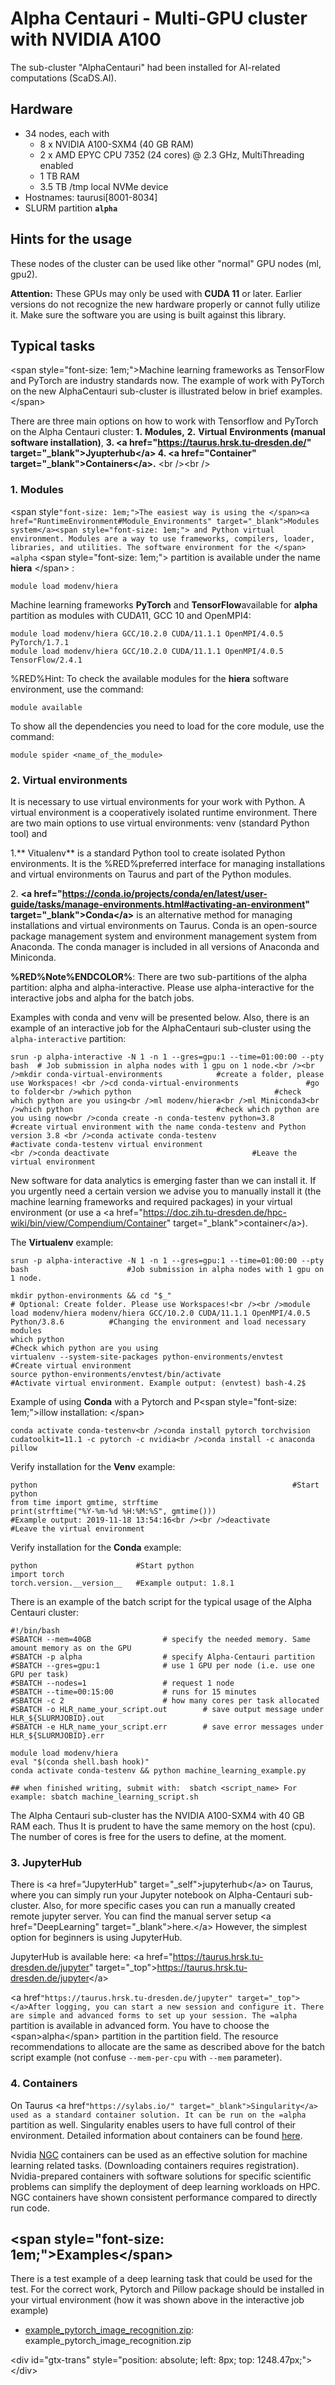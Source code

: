 # Alpha Centauri - Multi-GPU cluster with NVIDIA A100

The sub-cluster "AlphaCentauri" had been installed for AI-related
computations (ScaDS.AI).



## Hardware

-   34 nodes, each with
    -   8 x NVIDIA A100-SXM4 (40 GB RAM)
    -   2 x AMD EPYC CPU 7352 (24 cores) @ 2.3 GHz, MultiThreading
        enabled
    -   1 TB RAM
    -   3.5 TB /tmp local NVMe device
-   Hostnames: taurusi\[8001-8034\]
-   SLURM partition **`alpha`**

## Hints for the usage

These nodes of the cluster can be used like other "normal" GPU nodes
(ml, gpu2).

<span class="twiki-macro RED"></span> **Attention:** <span
class="twiki-macro ENDCOLOR"></span> These GPUs may only be used with
**CUDA 11** or later. Earlier versions do not recognize the new hardware
properly or cannot fully utilize it. Make sure the software you are
using is built against this library.

## Typical tasks

\<span style="font-size: 1em;">Machine learning frameworks as TensorFlow
and PyTorch are industry standards now. The example of work with PyTorch
on the new AlphaCentauri sub-cluster is illustrated below in brief
examples.\</span>

There are three main options on how to work with Tensorflow and PyTorch
on the Alpha Centauri cluster: **1.** **Modules,** **2.** **Virtual**
**Environments (manual software installation)**, **3. \<a
href="<https://taurus.hrsk.tu-dresden.de/>"
target="\_blank">Jyupterhub\</a> 4. \<a href="Container"
target="\_blank">Containers\</a>.** \<br />\<br />

### 1. Modules

\<span
style`"font-size: 1em;">The easiest way is using the </span><a href="RuntimeEnvironment#Module_Environments" target="_blank">Modules system</a><span style="font-size: 1em;"> and Python virtual environment. Modules are a way to use frameworks, compilers, loader, libraries, and utilities. The software environment for the </span> =alpha`
\<span style="font-size: 1em;"> partition is available under the name
**hiera** \</span> :

    module load modenv/hiera

Machine learning frameworks **PyTorch** and **TensorFlow**available for
**alpha** partition as modules with CUDA11, GCC 10 and OpenMPI4:

    module load modenv/hiera GCC/10.2.0 CUDA/11.1.1 OpenMPI/4.0.5 PyTorch/1.7.1
    module load modenv/hiera GCC/10.2.0 CUDA/11.1.1 OpenMPI/4.0.5 TensorFlow/2.4.1

%RED%Hint<span class="twiki-macro ENDCOLOR"></span>: To check the
available modules for the **hiera** software environment, use the
command:

    module available

To show all the dependencies you need to load for the core module, use
the command:

    module spider <name_of_the_module>

### 2. Virtual environments

It is necessary to use virtual environments for your work with Python. A
virtual environment is a cooperatively isolated runtime environment.
There are two main options to use virtual environments: venv (standard
Python tool) and

1.** Vitualenv** is a standard Python tool to create isolated Python
environments. It is the %RED%preferred<span
class="twiki-macro ENDCOLOR"></span> interface for managing
installations and virtual environments on Taurus and part of the Python
modules.

2\. **\<a
href="<https://conda.io/projects/conda/en/latest/user-guide/tasks/manage-environments.html#activating-an-environment>"
target="\_blank">Conda\</a>** is an alternative method for managing
installations and virtual environments on Taurus. Conda is an
open-source package management system and environment management system
from Anaconda. The conda manager is included in all versions of Anaconda
and Miniconda.

**%RED%Note%ENDCOLOR%**: There are two sub-partitions of the alpha
partition: alpha and alpha-interactive. Please use alpha-interactive for
the interactive jobs and alpha for the batch jobs.

Examples with conda and venv will be presented below. Also, there is an
example of an interactive job for the AlphaCentauri sub-cluster using
the `alpha-interactive` partition:

    srun -p alpha-interactive -N 1 -n 1 --gres=gpu:1 --time=01:00:00 --pty bash  # Job submission in alpha nodes with 1 gpu on 1 node.<br /><br />mkdir conda-virtual-environments            #create a folder, please use Workspaces! <br />cd conda-virtual-environments               #go to folder<br />which python                                #check which python are you using<br />ml modenv/hiera<br />ml Miniconda3<br />which python                                #check which python are you using now<br />conda create -n conda-testenv python=3.8        #create virtual environment with the name conda-testenv and Python version 3.8 <br />conda activate conda-testenv                    #activate conda-testenv virtual environment                                            <br />conda deactivate                                #Leave the virtual environment

New software for data analytics is emerging faster than we can install
it. If you urgently need a certain version we advise you to manually
install it (the machine learning frameworks and required packages) in
your virtual environment (or use a \<a
href="<https://doc.zih.tu-dresden.de/hpc-wiki/bin/view/Compendium/Container>"
target="\_blank">container\</a>).

The **Virtualenv** example:

    srun -p alpha-interactive -N 1 -n 1 --gres=gpu:1 --time=01:00:00 --pty bash                      #Job submission in alpha nodes with 1 gpu on 1 node.

    mkdir python-environments && cd "$_"                                       # Optional: Create folder. Please use Workspaces!<br /><br />module load modenv/hiera modenv/hiera GCC/10.2.0 CUDA/11.1.1 OpenMPI/4.0.5 Python/3.8.6          #Changing the environment and load necessary modules
    which python                                                     #Check which python are you using
    virtualenv --system-site-packages python-environments/envtest    #Create virtual environment
    source python-environments/envtest/bin/activate                  #Activate virtual environment. Example output: (envtest) bash-4.2$

Example of using **Conda** with a Pytorch and P\<span style="font-size:
1em;">illow installation: \</span>

    conda activate conda-testenv<br />conda install pytorch torchvision cudatoolkit=11.1 -c pytorch -c nvidia<br />conda install -c anaconda pillow

Verify installation for the **Venv** example:

    python                                                         #Start python
    from time import gmtime, strftime
    print(strftime("%Y-%m-%d %H:%M:%S", gmtime()))                 #Example output: 2019-11-18 13:54:16<br /><br />deactivate                                                     #Leave the virtual environment

Verify installation for the **Conda** example:

    python                      #Start python
    import torch
    torch.version.__version__   #Example output: 1.8.1

There is an example of the batch script for the typical usage of the
Alpha Centauri cluster:

    #!/bin/bash 
    #SBATCH --mem=40GB                # specify the needed memory. Same amount memory as on the GPU
    #SBATCH -p alpha                  # specify Alpha-Centauri partition 
    #SBATCH --gres=gpu:1              # use 1 GPU per node (i.e. use one GPU per task) 
    #SBATCH --nodes=1                 # request 1 node 
    #SBATCH --time=00:15:00           # runs for 15 minutes 
    #SBATCH -c 2                      # how many cores per task allocated 
    #SBATCH -o HLR_name_your_script.out        # save output message under HLR_${SLURMJOBID}.out 
    #SBATCH -e HLR_name_your_script.err        # save error messages under HLR_${SLURMJOBID}.err

    module load modenv/hiera
    eval "$(conda shell.bash hook)"
    conda activate conda-testenv && python machine_learning_example.py

    ## when finished writing, submit with:  sbatch <script_name> For example: sbatch machine_learning_script.sh

The Alpha Centauri sub-cluster has the NVIDIA A100-SXM4 with 40 GB RAM
each. Thus It is prudent to have the same memory on the host (cpu). The
number of cores is free for the users to define, at the moment.

### 3. JupyterHub

There is \<a href="JupyterHub" target="\_self">jupyterhub\</a> on
Taurus, where you can simply run your Jupyter notebook on Alpha-Centauri
sub-cluster. Also, for more specific cases you can run a manually
created remote jupyter server. You can find the manual server setup \<a
href="DeepLearning" target="\_blank">here.\</a> However, the simplest
option for beginners is using JupyterHub.

JupyterHub is available here: \<a
href="<https://taurus.hrsk.tu-dresden.de/jupyter>"
target="\_top"><https://taurus.hrsk.tu-dresden.de/jupyter>\</a>

\<a
href`"https://taurus.hrsk.tu-dresden.de/jupyter" target="_top"></a>After logging, you can start a new session and configure it. There are simple and advanced forms to set up your session. The =alpha`
partition is available in advanced form. You have to choose the
\<span>alpha\</span> partition in the partition field. The resource
recommendations to allocate are the same as described above for the
batch script example (not confuse `--mem-per-cpu` with `--mem`
parameter).

### 4. Containers

On Taurus \<a
href`"https://sylabs.io/" target="_blank">Singularity</a> used as a standard container solution. It can be run on the =alpha`
partition as well. Singularity enables users to have full control of
their environment. Detailed information about containers can be found
[here](Container).

Nvidia
[NGC](https://developer.nvidia.com/blog/how-to-run-ngc-deep-learning-containers-with-singularity/)
containers can be used as an effective solution for machine learning
related tasks. (Downloading containers requires registration).
Nvidia-prepared containers with software solutions for specific
scientific problems can simplify the deployment of deep learning
workloads on HPC. NGC containers have shown consistent performance
compared to directly run code.

## \<span style="font-size: 1em;">Examples\</span>

There is a test example of a deep learning task that could be used for
the test. For the correct work, Pytorch and Pillow package should be
installed in your virtual environment (how it was shown above in the
interactive job example)

-   [example_pytorch_image_recognition.zip](%ATTACHURL%/example_pytorch_image_recognition.zip):
    example_pytorch_image_recognition.zip

\<div id="gtx-trans" style="position: absolute; left: 8px; top:
1248.47px;"> \</div>
